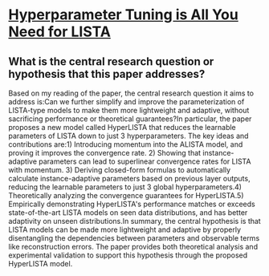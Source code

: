 # [Hyperparameter Tuning is All You Need for LISTA](https://arxiv.org/abs/2110.15900)

## What is the central research question or hypothesis that this paper addresses?

Based on my reading of the paper, the central research question it aims to address is:Can we further simplify and improve the parameterization of LISTA-type models to make them more lightweight and adaptive, without sacrificing performance or theoretical guarantees?In particular, the paper proposes a new model called HyperLISTA that reduces the learnable parameters of LISTA down to just 3 hyperparameters. The key ideas and contributions are:1) Introducing momentum into the ALISTA model, and proving it improves the convergence rate. 2) Showing that instance-adaptive parameters can lead to superlinear convergence rates for LISTA with momentum. 3) Deriving closed-form formulas to automatically calculate instance-adaptive parameters based on previous layer outputs, reducing the learnable parameters to just 3 global hyperparameters.4) Theoretically analyzing the convergence guarantees for HyperLISTA.5) Empirically demonstrating HyperLISTA's performance matches or exceeds state-of-the-art LISTA models on seen data distributions, and has better adaptivity on unseen distributions.In summary, the central hypothesis is that LISTA models can be made more lightweight and adaptive by properly disentangling the dependencies between parameters and observable terms like reconstruction errors. The paper provides both theoretical analysis and experimental validation to support this hypothesis through the proposed HyperLISTA model.
